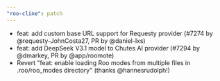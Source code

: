 ```yaml
---
"roo-cline": patch
---
```


- feat: add custom base URL support for Requesty provider (#7274 by @requesty-JohnCosta27, PR by @daniel-lxs)
- feat: add DeepSeek V3.1 model to Chutes AI provider (#7294 by @dmarkey, PR by @app/roomote)
- Revert "feat: enable loading Roo modes from multiple files in .roo/roo_modes directory" (thanks @hannesrudolph!)
